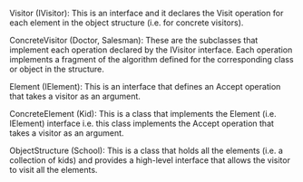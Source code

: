 Visitor (IVisitor): This is an interface and it declares the Visit operation for each element in the object structure (i.e. for concrete visitors).

ConcreteVisitor (Doctor, Salesman): These are the subclasses that implement each operation declared by the IVisitor interface. Each operation implements a fragment of the algorithm defined for the corresponding class or object in the structure.

Element (IElement): This is an interface that defines an Accept operation that takes a visitor as an argument.

ConcreteElement (Kid): This is a class that implements the Element (i.e. IElement) interface i.e. this class implements the Accept operation that takes a visitor as an argument.

ObjectStructure (School): This is a class that holds all the elements (i.e. a collection of kids) and provides a high-level interface that allows the visitor to visit all the elements.

